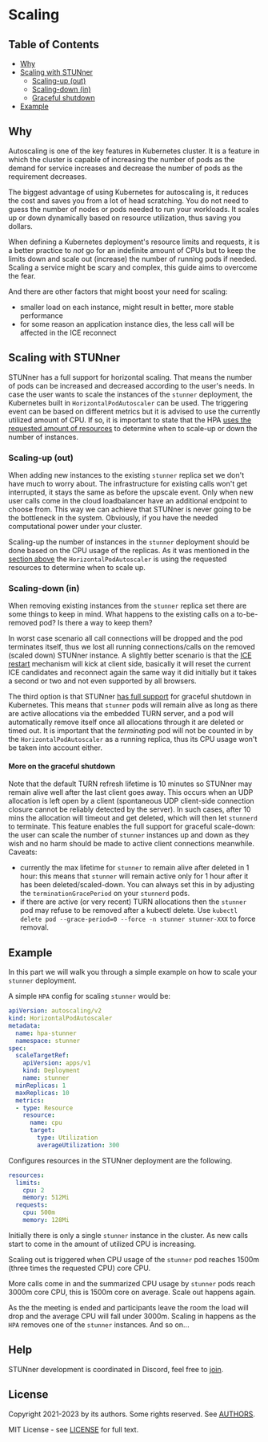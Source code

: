 # Scaling

## Table of Contents

- [Why](#why)
- [Scaling with STUNner](#scaling-with-stunner)
  - [Scaling-up (out)](#scaling-up-out)
  - [Scaling-down (in)](#scaling-down-in)
  - [Graceful shutdown](#more-on-the-graceful-shutdown)
- [Example](#example)

## Why

Autoscaling is one of the key features in Kubernetes cluster. It is a feature in which the cluster is capable of increasing the number of pods as the demand for service increases and decrease the number of pods as the requirement decreases.

The biggest advantage of using Kubernetes for autoscaling is, it reduces the cost and saves you from a lot of head scratching. You do not need to guess the number of nodes or pods needed to run your workloads. It scales up or down dynamically based on resource utilization, thus saving you dollars.

When defining a Kubernetes deployment's resource limits and requests, it is a better practice to *not* go for an indefinite amount of CPUs but to keep the limits down and scale out (increase) the number of running pods if needed. Scaling a service might be scary and complex, this guide aims to overcome the fear.

And there are other factors that might boost your need for scaling:
- smaller load on each instance, might result in better, more stable performance
- for some reason an application instance dies, the less call will be affected in the ICE reconnect


## Scaling with STUNner

STUNner has a full support for horizontal scaling. That means the number of pods can be increased and decreased according to the user's needs. 
In case the user wants to scale the instances of the `stunner` deployment, the Kubernetes built in `HorizontalPodAutoscaler` can be used. The triggering event can be based on different metrics but it is advised to use the currently utilized amount of CPU. If so, it is important to state that the HPA [uses the requested amount of resources](https://pauldally.medium.com/horizontalpodautoscaler-uses-request-not-limit-to-determine-when-to-scale-97643d808997) to determine when to scale-up or down the number of instances.

###  Scaling-up (out)

When adding new instances to the existing `stunner` replica set we don't have much to worry about. The infrastructure for existing calls won't get interrupted, it stays the same as before the upscale event. Only when new user calls come in the cloud loadbalancer have an additional endpoint to choose from. This way we can achieve that STUNner is never going to be the bottleneck in the system. Obviously, if you have the needed computational power under your cluster.

Scaling-up the number of instances in the `stunner` deployment should be done based on the CPU usage of the replicas. As it was mentioned in the [section above](#scaling-with-stunner) the `HorizontalPodAutoscaler` is using the requested resources to determine when to scale up.

### Scaling-down (in)

When removing existing instances from the `stunner` replica set there are some things to keep in mind. What happens to the existing calls on a to-be-removed pod? Is there a way to keep them? 

In worst case scenario all call connections will be dropped and the pod terminates itself, thus we lost all running connections/calls on the removed (scaled down) STUNner instance. A slightly better scenario is that the [ICE restart](https://developer.mozilla.org/en-US/docs/Web/API/RTCPeerConnection/restartIce) mechanism will kick at client side, basically it will reset the current ICE candidates and reconnect again the same way it did initially but it takes a second or two and not even supported by all browsers. 

The third option is that STUNner [has full support](#more-on-the-graceful-shutdown) for graceful shutdown in Kubernetes. This means that `stunner` pods will remain alive as long as there are active allocations via the embedded TURN server, and a pod will automatically remove itself once all allocations through it are deleted or timed out. It is important that the *terminating* pod will not be counted in by the `HorizontalPodAutoscaler` as a running replica, thus its CPU usage won't be taken into account either. 

#### More on the graceful shutdown

Note that the default TURN refresh lifetime is 10 minutes so STUNner may remain alive well after the last client goes away. This occurs when an UDP allocation is left open by a client (spontaneous UDP client-side connection closure cannot be reliably detected by the server). In such cases, after 10 mins the allocation will timeout and get deleted, which will then let `stunnerd` to terminate. 
This feature enables the full support for graceful scale-down: the user can scale the number of `stunner` instances up and down as they wish and no harm should be made to active client connections meanwhile. 
Caveats: 
- currently the max lifetime for `stunner` to remain alive after deleted in 1 hour: this means that `stunner` will remain active only for 1 hour after it has been deleted/scaled-down. You can always set this in by adjusting the `terminationGracePeriod` on your `stunnerd` pods.
- if there are active (or very recent) TURN allocations then the `stunner` pod may refuse to be removed after a kubectl delete. Use `kubectl delete pod --grace-period=0 --force -n stunner stunner-XXX` to force removal.


## Example

In this part we will walk you through a simple example on how to scale your `stunner` deployment. 

A simple `HPA` config for scaling `stunner` would be:
```yaml
apiVersion: autoscaling/v2
kind: HorizontalPodAutoscaler
metadata:
  name: hpa-stunner
  namespace: stunner
spec:
  scaleTargetRef:
    apiVersion: apps/v1
    kind: Deployment
    name: stunner
  minReplicas: 1
  maxReplicas: 10
  metrics:
  - type: Resource
    resource:
      name: cpu
      target:
        type: Utilization
        averageUtilization: 300
```
Configures resources in the STUNner deployment are the following.
```yaml
resources:
  limits:
    cpu: 2
    memory: 512Mi
  requests:
    cpu: 500m
    memory: 128Mi
```

Initially there is only a single `stunner` instance in the cluster. As new calls start to come in the amount of utilized CPU is increasing.  

Scaling out is triggered when CPU usage of the `stunner` pod reaches 1500m (three times the requested CPU) core CPU.

More calls come in and the summarized CPU usage by `stunner` pods reach 3000m core CPU, this is 1500m core on average. Scale out happens again. 

As the the meeting is ended and participants leave the room the load will drop and the average CPU will fall under 3000m. Scaling in happens as the `HPA` removes one of the `stunner` instances. And so on...

## Help

STUNner development is coordinated in Discord, feel free to [join](https://discord.gg/DyPgEsbwzc).

## License

Copyright 2021-2023 by its authors. Some rights reserved. See [AUTHORS](../AUTHORS).

MIT License - see [LICENSE](../LICENSE) for full text.
